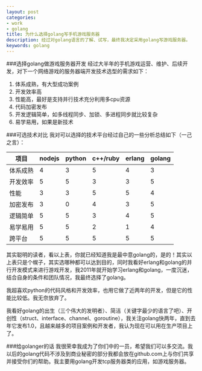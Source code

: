 ```yaml
---
layout: post
categories: 
- work
- golang
title: 为什么选择golang写手机游戏服务器
description: 经过对golang语言的了解、试写，最终我决定采用golang写游戏服务器。
keywords: golang
---
```


###选择golang做游戏服务器开发
经过大半年的手机游戏运营、维护、后续开发，对下一个网络游戏的服务器端开发技术选型的需求如下：
1. 体系成熟，有大型成功案例
2. 开发效率高
3. 性能高，最好是支持并行技术充分利用多cpu资源
4. 代码加密发布
5. 开发逻辑简单，如多线程同步、加锁、多进程同步就比较复杂
6. 易学易用，如果是新技术

###可选技术对比
我对可以选择的技术平台经过自己的一些分析总结如下（一己之言）：

项目 | nodejs | python | c++/ruby | erlang | golang 
---- | ---- | ---- | ---- | ---- | ----
体系成熟 | 4 | 3 | 5 | 4 | 3
开发效率 | 5 | 5 | 3 | 3 | 5
性能 | 3 | 3 | 5 | 5 | 4
加密发布 | 3 | 0 | 4 | 3 | 5
逻辑简单 | 5 | 5 | 3 | 4 | 5
易学易用 | 5 | 5 | 2 | 1 | 4
跨平台 | 5 | 5 | 5 | 5 | 5

其实聪明的读者，看以上表，你就已经知道我是最中意golang的，是的！其实以上表只是个幌子，其实选哪种都可以达到目的，同时我看好erlang和golang的并行开发模式来进行游戏开发，我2011年就开始学习erlang和golang，一度沉迷，结合自身的条件和团队情况，我最终选择了golang。

我超喜欢python的代码风格和开发效率，也用它做了近两年的开发，但是它的性能比较低。我无奈放弃了。


我看好golang的出生（三个伟大的发明者）、简洁（关键字最少的语言了吧）、开创性（struct、interface、channel、goroutine），我关注golang快两年，直到去年它发布1.0，且越来越多的项目案例和开发者，我认为现在可以用在生产项目上了。


###给golanger的话
我很荣幸我成为了你们中的一员，希望我们可以多交流。我以后的golang代码不涉及到商业秘密的部分我都会放在github.com上与你们共享并接受你们的帮助。我主要用golang开发tcp服务器类的应用，如游戏服务器。


